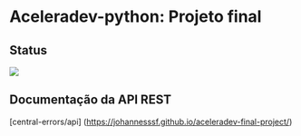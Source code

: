 # Aceleradev-python: Projeto final

## Status

![](https://github.com/johannesssf/aceleradev-final-project/workflows/ErrorsCenterCI/badge.svg)


## Documentação da API REST

[central-errors/api]
(https://johannesssf.github.io/aceleradev-final-project/)
